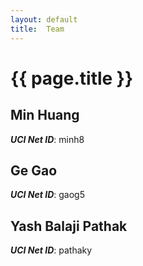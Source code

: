 ```yaml
---
layout: default
title:  Team
---
```


# {{ page.title }}


## Min Huang
***UCI Net ID***: minh8

## Ge Gao
***UCI Net ID***: gaog5

## Yash Balaji Pathak
***UCI Net ID***: pathaky
